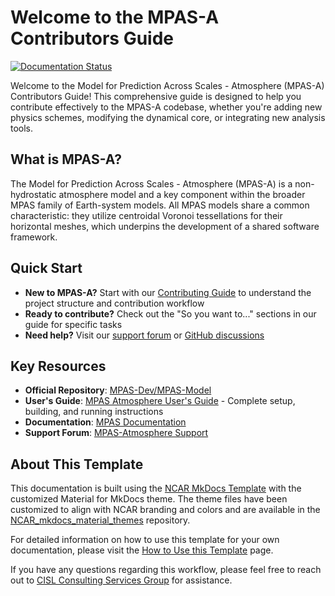 # Welcome to the MPAS-A Contributors Guide

[![Documentation Status](https://readthedocs.org/projects/mpas-contributors-guide/badge/?version=latest)](https://mpas-contributors-guide.readthedocs.io/en/latest/?badge=latest)

Welcome to the Model for Prediction Across Scales - Atmosphere (MPAS-A) Contributors Guide! This comprehensive guide is designed to help you contribute effectively to the MPAS-A codebase, whether you're adding new physics schemes, modifying the dynamical core, or integrating new analysis tools.

## What is MPAS-A?

The Model for Prediction Across Scales - Atmosphere (MPAS-A) is a non-hydrostatic atmosphere model and a key component within the broader MPAS family of Earth-system models. All MPAS models share a common characteristic: they utilize centroidal Voronoi tessellations for their horizontal meshes, which underpins the development of a shared software framework.

## Quick Start

- **New to MPAS-A?** Start with our [Contributing Guide](CONTRIBUTING.md) to understand the project structure and contribution workflow
- **Ready to contribute?** Check out the "So you want to..." sections in our guide for specific tasks
- **Need help?** Visit our [support forum](http://forum.mmm.ucar.edu/) or [GitHub discussions](https://github.com/MPAS-Dev/MPAS-Model/discussions)

## Key Resources

- **Official Repository**: [MPAS-Dev/MPAS-Model](https://github.com/MPAS-Dev/MPAS-Model)
- **User's Guide**: [MPAS Atmosphere User's Guide](https://www2.mmm.ucar.edu/projects/mpas/site/documentation/users_guide.html) - Complete setup, building, and running instructions
- **Documentation**: [MPAS Documentation](https://mpas-dev.github.io/)
- **Support Forum**: [MPAS-Atmosphere Support](http://forum.mmm.ucar.edu/)

## About This Template

This documentation is built using the [NCAR MkDocs Template](https://github.com/NCAR/NCAR_mkdocs_template) with the customized Material for MkDocs theme. The theme files have been customized to align with NCAR branding and colors and are available in the [NCAR_mkdocs_material_themes](https://github.com/NCAR/NCAR_mkdocs_material_themes) repository.

For detailed information on how to use this template for your own documentation, please visit the [How to Use this Template](getting-started) page.

If you have any questions regarding this workflow, please feel free to reach out to [CISL Consulting Services Group](mailto:csg@ucar.edu) for assistance.
